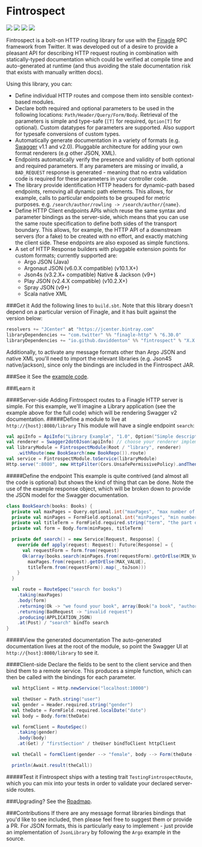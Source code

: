 Fintrospect
===========
<a href="https://travis-ci.org/daviddenton/fintrospect" target="_top"><img src="https://travis-ci.org/daviddenton/fintrospect.svg?branch=master"/></a>
<a href="https://coveralls.io/github/daviddenton/fintrospect?branch=master" target="_top"><img src="https://coveralls.io/repos/daviddenton/fintrospect/badge.svg?branch=master"/></a>
<a href="https://bintray.com/daviddenton/maven/fintrospect/_latestVersion" target="_top"><img src="https://api.bintray.com/packages/daviddenton/maven/fintrospect/images/download.svg"/></a>
<a href="https://bintray.com/daviddenton/maven/fintrospect/view?source=watch" target="_top"><img src="https://www.bintray.com/docs/images/bintray_badge_color.png"/></a>

Fintrospect is a bolt-on HTTP routing library for use with the <a href="http://twitter.github.io/finagle/" target="_top">Finagle</a>  RPC framework from Twitter. It was developed out of a desire to provide a pleasant API for describing HTTP request routing in combination with statically-typed documentation which could be verified at compile time and auto-generated at runtime (and thus avoiding the stale documentation risk that exists with manually written docs).

Using this library, you can:
- Define individual HTTP routes and compose them into sensible context-based modules.
- Declare both required and optional parameters to be used in the following locations: ```Path/Header/Query/Form/Body```. Retrieval of the parameters is simple and type-safe (```[T]``` for required, ```Option[T]``` for optional). Custom datatypes
for parameters are supported. Also support for typesafe conversions of custom types.
- Automatically generate documentation in a variety of formats (e.g. <a href="http://swagger.io/" target="_top">Swagger</a> v1.1 and v2.0). Pluggable architecture for adding your own format renderers (e.g other JSON, XML).
- Endpoints automatically verify the presence and validity of both optional and required parameters. If any parameters are missing or invalid, a ```BAD_REQUEST``` response is generated - meaning that no extra validation code is required for these parameters in your controller code.
- The library provide identification HTTP headers for dynamic-path based endpoints, removing all dynamic path elements. This allows, for example, calls to particular endpoints to be grouped for metric purposes. e.g. ```/search/author/rowling -> /search/author/{name}```.
- Define HTTP Client endpoints APIs which reuse the same syntax and parameter bindings as the server-side, which means that you can use the same route specification to define both sides of the transport boundary. This allows, for example,
the HTTP API of a downstream servers (for a fake) to be created with no effort, and exactly matching the client side. These endpoints are also exposed as simple functions.
- A set of HTTP Response builders with pluggable extension points for custom formats; currently supported are:
  - Argo JSON (Java)
  - Argonaut JSON (v6.0.X compatible) (v10.1.X+)
  - Json4s (v3.2.X+ compatible) Native & Jackson (v9+)
  - Play JSON (v2.4.X compatible) (v10.2.X+)
  - Spray JSON (v9+)
  - Scala native XML

###Get it
Add the following lines to ```build.sbt```. Note that this library doesn't depend on a particular version of Finagle,
and it has built against the version below:

```scala
resolvers += "JCenter" at "https://jcenter.bintray.com"
libraryDependencies += "com.twitter" %% "finagle-http" % "6.30.0"
libraryDependencies += "io.github.daviddenton" %% "fintrospect" % "X.X.X"
```

Additionally, to activate any message formats other than Argo JSON and native XML you'll need to import the relevant libraries (e.g. Json4S native/jackson), since only the bindings are included in the Fintrospect JAR.

###See it
See the <a href="https://github.com/daviddenton/fintrospect/tree/master/src/test/scala/examples" target="_top">example code</a>.

###Learn it

####Server-side
Adding Fintrospect routes to a Finagle HTTP server is simple. For this example, we'll imagine a Library application (see the example above for the full code) which will be rendering Swagger v2 documentation.
#####Define a module to live at ```http://{host}:8080/library```
This module will have a single endpoint ```search```:

```scala
val apiInfo = ApiInfo("Library Example", "1.0", Option("Simple description"))
val renderer = Swagger2dot0Json(apiInfo) // choose your renderer implementation
val libraryModule = FintrospectModule(Root / "library", renderer)
    .withRoute(new BookSearch(new BookRepo()).route)
val service = FintrospectModule.toService(libraryModule)
Http.serve(":8080", new HttpFilter(Cors.UnsafePermissivePolicy).andThen(service)) // remember to make your own Cors Policy for prod!
```

#####Define the endpoint
This example is quite contrived (and almost all the code is optional) but shows the kind of thing that can be done. Note the use of the example response object, which will be broken down to provide the JSON model for the Swagger documentation.

```scala
class BookSearch(books: Books) {
  private val maxPages = Query.optional.int("maxPages", "max number of pages in book")
  private val minPages = FormField.optional.int("minPages", "min number of pages in book")
  private val titleTerm = FormField.required.string("term", "the part of the title to look for")
  private val form = Body.form(minPages, titleTerm)

  private def search() = new Service[Request, Response] {
    override def apply(request: Request): Future[Response] = {
      val requestForm = form.from(request)
      Ok(array(books.search(minPages.from(requestForm).getOrElse(MIN_VALUE),
        maxPages.from(request).getOrElse(MAX_VALUE),
        titleTerm.from(requestForm)).map(_.toJson)))
    }
  }

  val route = RouteSpec("search for books")
    .taking(maxPages)
    .body(form)
    .returning(Ok -> "we found your book", array(Book("a book", "authorName", 99).toJson))
    .returning(BadRequest -> "invalid request")
    .producing(APPLICATION_JSON)
    .at(Post) / "search" bindTo search
}
```

#####View the generated documentation
The auto-generated documentation lives at the root of the module, so point the Swagger UI at ```http://{host}:8080/library``` to see it.

####Client-side
Declare the fields to be sent to the client service and then bind them to a remote service. This produces a simple function, which can then be called with the bindings for each parameter.
```scala
  val httpClient = Http.newService("localhost:10000")

  val theUser = Path.string("user")
  val gender = Header.required.string("gender")
  val theDate = FormField.required.localDate("date")
  val body = Body.form(theDate)

  val formClient = RouteSpec()
    .taking(gender)
    .body(body)
    .at(Get) / "firstSection" / theUser bindToClient httpClient

  val theCall = formClient(gender --> "female", body --> Form(theDate --> LocalDate.of(2015, 1, 1)), theUser --> System.getenv("USER"))

  println(Await.result(theCall))
```

#####Test it
Fintrospect ships with a testing trait ```TestingFintrospectRoute```, which you can mix into your tests in order to validate your declared server-side routes.

###Upgrading?
See the <a href="https://github.com/daviddenton/fintrospect/blob/master/RELEASE.md" target="_top">Roadmap</a>.

###Contributions
If there are any message format libraries bindings that you'd like to see included, then please feel free to suggest them or provide a PR. For JSON formats, this
is particularly easy to implement - just provide an implementation of ```JsonLibrary``` by following the ```Argo``` example in the source.